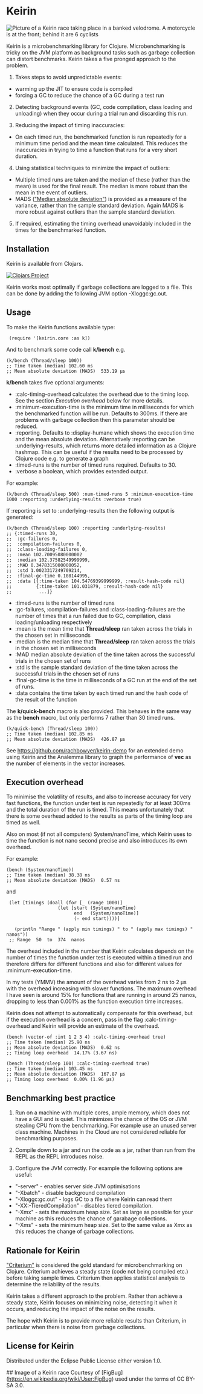 # Keirin

![Picture of a Keirin race taking place in a banked velodrome. A motorcycle is at the front; behind it are 6 cyclists](https://github.com/rachbowyer/keirin/blob/master/ColwoodKeirin.jpg)

Keirin is a microbenchmarking library for Clojure. Microbenchmarking is tricky on the JVM platform as background tasks such as garbage collection can
distort benchmarks. Keirin takes a five pronged approach to the problem.

1) Takes steps to avoid unpredictable events:
 * warming up the JIT to ensure code is compiled 
 * forcing a GC to reduce the chance of a GC during a test run

2) Detecting background events (GC, code compilation, class loading and unloading) when they occur during a trial run and discarding this run.

3) Reducing the impact of timing inaccuracies: 
 * On each timed run, the benchmarked function is run repeatedly for a minimum time period and the mean time calculated. This reduces the inaccuracies in trying to time a function that runs for a very short duration.

4) Using statistical techniques to minimize the impact of outliers:
 * Multiple timed runs are taken and the median of these (rather than the mean) is used for the final result. The median is more robust than the mean in the event of outliers.
 * MADS (["Median absolute deviation"](https://en.wikipedia.org/wiki/Median_absolute_deviation)) is provided as a measure of the variance, rather than the
 sample standard deviation. Again MADS is more robust against outliers than the sample standard deviation.

5) If required, estimating the timing overhead unavoidably included in the times for the benchmarked function.


## Installation
Keirin is available from Clojars.

[![Clojars Project](https://img.shields.io/clojars/v/keirin.svg)](https://clojars.org/keirin)

Keirin works most optimally if garbage collections are logged to a file. This can be done by adding the following JVM option -Xloggc:gc.out.


## Usage
To make the Keirin functions available type:

     (require '[keirin.core :as k])


And to benchmark some code call **k/bench** e.g. 

    (k/bench (Thread/sleep 100))
    ;; Time taken (median) 102.60 ms
    ;; Mean absolute deviation (MADS)  533.19 µs
    
        
**k/bench** takes five optional arguments: 
 * :calc-timing-overhead calculates the overhead due to the timing loop. See the section *Execution overhead* below for more details.
 * :minimum-execution-time is the minimum time in milliseconds for which the benchmarked function will be run. Defaults to 300ms. If there are problems with garbage collection then this parameter should be reduced.
 * :reporting. Defaults to :display-humane which shows the execution time and the mean absolute deviation. Alternatively :reporting can be :underlying-results, which returns more detailed information as a Clojure hashmap. This can be useful if the results need to be processed by Clojure code e.g. to generate a graph
 * :timed-runs is the number of timed runs required. Defaults to 30.
 * :verbose a boolean, which provides extended output. 

For example: 

    (k/bench (Thread/sleep 500) :num-timed-runs 5 :minimum-execution-time 1000 :reporting :underlying-results :verbose true)
    
    
If :reporting is set to :underlying-results then the following output is generated:

    (k/bench (Thread/sleep 100) :reporting :underlying-results)
    ;; {:timed-runs 30,
    ;;  :gc-failures 0,
    ;;  :compilation-failures 0,
    ;;  :class-loading-failures 0,
    ;;  :mean 102.70095080000002
    ;;  :median 102.37582549999999,
    ;;  :MAD 0.3478315000000052,
    ;;  :std 1.0023317249709214,
    ;;  :final-gc-time 0.108144995,
    ;;  :data [{:time-taken 104.54769399999999, :result-hash-code nil}
    ;;         {:time-taken 101.031879, :result-hash-code nil}
    ;;          ...]}
 
 * :timed-runs is the number of timed runs
 * :gc-failures, :compilation-failures and :class-loading-failures are the number of times that a run failed due to GC, compilation, class loading/unloading respectively
 * :mean is the mean time that **Thread/sleep** ran taken across the trials in the chosen set in milliseconds
 * :median is the median time that **Thread/sleep** ran taken across the trials in the chosen set in milliseconds
 * :MAD median absolute deviation of the time taken across the successful trials in the chosen set of runs
 * :std is the sample standard deviation of the time taken across the successful trials in the chosen set of runs
 * :final-gc-time is the time in milliseconds of a GC run at the end of the set of runs. 
 * :data contains the time taken by each timed run and the hash code of the result of the function


The **k/quick-bench** macro is also provided. This behaves in the same way as the **bench** macro, but only performs 7 rather than 30 timed runs.  

    (k/quick-bench (Thread/sleep 100))
    ;; Time taken (median) 102.85 ms
    ;; Mean absolute deviation (MADS)  426.87 µs


See https://github.com/rachbowyer/keirin-demo for an extended demo using Keirin and the Analemma library to graph the performance
of **vec** as the number of elements in the vector increases.


## Execution overhead

To minimise the volatility of results, and also to increase accuracy for very fast functions, the function under test is run repeatedly for at least 300ms and the total duration of the run is timed. This means unfortunately that there is some overhead added to the results as parts of the timing loop 
are timed as well. 

Also on most (if not all computers) System/nanoTime, which Keirin uses to time the function is not nano second precise and also introduces its own overhead. 

For example:

    (bench (System/nanoTime))
    ;; Time taken (median) 38.38 ns
    ;; Mean absolute deviation (MADS)  0.57 ns

and

     (let [timings (doall (for [_ (range 1000)]
                       (let [start (System/nanoTime)
                             end   (System/nanoTime)]
                             (- end start))))]
  
       (println "Range " (apply min timings) " to " (apply max timings) " nanos"))
     ;; Range  50  to  374  nanos

The overhead included in the number that Keirin calculates depends on the number of times the function under test is executed within a timed run and therefore differs for different functions and also for different values for :minimum-execution-time.

In my tests (YMMV) the amount of the overhead varies from 2 ns to 2 µs with the overhead increasing with slower functions. The maximum overhead I have seen is around 15% for functions that are running in around 25 nanos, dropping to less than 0.001% as the function execution time increases.

Keirin does not attempt to automatically compensate for this overhead, but if the execution overhead is a concern, pass in the flag :calc-timing-overhead and Keirin will provide an estimate of the overhead.


    (bench (vector-of :int 1 2 3 4) :calc-timing-overhead true)
    ;; Time taken (median) 25.90 ns
    ;; Mean absolute deviation (MADS)  0.62 ns
    ;; Timing loop overhead  14.17% (3.67 ns)
    
    (bench (Thread/sleep 100) :calc-timing-overhead true)
    ;; Time taken (median) 103.45 ms
    ;; Mean absolute deviation (MADS)  167.87 µs
    ;; Timing loop overhead  0.00% (1.96 µs)


## Benchmarking best practice

 1) Run on a machine with multiple cores, ample memory, which does not have a GUI and is quiet. This minimizes the chance of the OS or JVM stealing CPU from the benchmarking. For example use an unused server class machine. Machines in the Cloud are not considered reliable for benchmarking purposes.
   
 2) Compile down to a jar and run the code as a jar, rather than run from the REPL as the REPL introduces noise.

 3) Configure the JVM correctly. For example the following options are useful:
  * "-server" - enables server side JVM optimisations 
  * "-Xbatch" - disable background compilation
  * "-Xloggc:gc.out" - logs GC to a file where Keirin can read them
  * "-XX:-TieredCompilation" - disables tiered compilation.
  * "-Xmx" - sets the maximum heap size. Set as large as possible for your machine as this reduces the chance of garabage collections.
  * "-Xms" - sets the minimum heap size. Set to the same value as Xmx as this reduces the change of garbage collections.


## Rationale for Keirin
["Criterium"](https://github.com/hugoduncan/criterium) is considered the gold standard for microbenchmarking on Clojure. Criterium achieves a steady state (code not being compiled etc.) before taking sample times. Criterium then applies statistical analysis to determine the reliability of the results.

Keirin takes a different approach to the problem. Rather than achieve a steady state, Keirin focuses on minimizing noise, detecting it when it occurs, and reducing the impact of the noise on the results. 

The hope with Keirin is to provide more reliable results than Criterium, in particular when there is noise from garbage collections.


## License for Keirin

Distributed under the Eclipse Public License either version 1.0.


## Image of a Keirin race
Courtesy of [FigBug] (https://en.wikipedia.org/wiki/User:FigBug) used under the terms of CC BY-SA 3.0.



